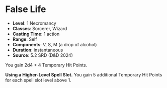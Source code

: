 # False Life

- **Level**: 1 Necromancy
- **Classes**: Sorcerer, Wizard
- **Casting Time**: 1 action
- **Range**: Self
- **Components**: V, S, M (a drop of alcohol)
- **Duration**: instantaneous
- **Source**: 5.2 SRD (D&D 2024)

You gain 2d4 + 4 Temporary Hit Points.

**Using a Higher-Level Spell Slot.** You gain 5 additional Temporary Hit Points for each spell slot level above 1.

